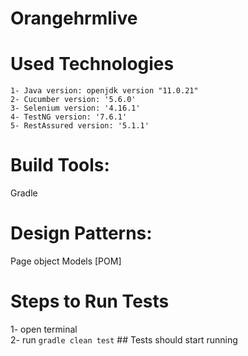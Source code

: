 # Orangehrmlive

# Used Technologies

    1- Java version: openjdk version "11.0.21"
    2- Cucumber version: '5.6.0'
    3- Selenium version: '4.16.1'
    4- TestNG version: '7.6.1'
    5- RestAssured version: '5.1.1'

# Build Tools:
Gradle

# Design Patterns:
Page object Models [POM]

# Steps to Run Tests
1- open terminal   
2- run ``` gradle clean test ``` ## Tests should start running
